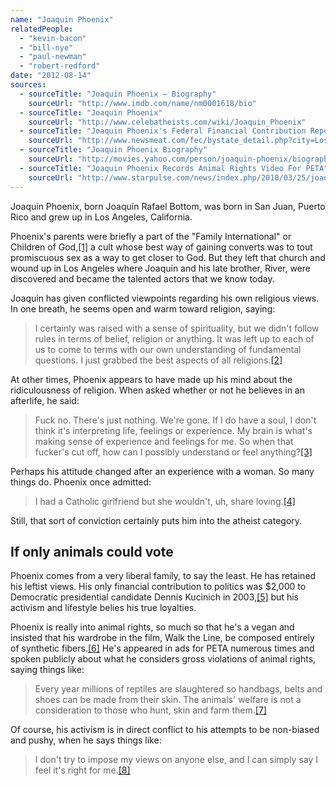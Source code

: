 ```yaml
---
name: "Joaquin Phoenix"
relatedPeople:
  - "kevin-bacon"
  - "bill-nye"
  - "paul-newman"
  - "robert-redford"
date: "2012-08-14"
sources:
  - sourceTitle: "Joaquin Phoenix – Biography"
    sourceUrl: "http://www.imdb.com/name/nm0001618/bio"
  - sourceTitle: "Joaquin Phoenix"
    sourceUrl: "http://www.celebatheists.com/wiki/Joaquin_Phoenix"
  - sourceTitle: "Joaquin Phoenix's Federal Financial Contribution Report"
    sourceUrl: "http://www.newsmeat.com/fec/bystate_detail.php?city=Los+Angeles&st=CA&last=Phoenix&first=Joaquin"
  - sourceTitle: "Joaquin Phoenix Biography"
    sourceUrl: "http://movies.yahoo.com/person/joaquin-phoenix/biography.html"
  - sourceTitle: "Joaquin Phoenix Records Animal Rights Video For PETA"
    sourceUrl: "http://www.starpulse.com/news/index.php/2010/03/25/joaquin_phoenix_records_animal_rights_"
---
```


Joaquin Phoenix, born Joaquín Rafael Bottom, was born in San Juan, Puerto Rico and grew up in Los Angeles, California.

Phoenix's parents were briefly a part of the "Family International" or Children of God,<a class="source-citation" href="#http://www.imdb.com/name/nm0001618/bio" title="Joaquin Phoenix – Biography">[1]</a> a cult whose best way of gaining converts was to tout promiscuous sex as a way to get closer to God. But they left that church and wound up in Los Angeles where Joaquin and his late brother, River, were discovered and became the talented actors that we know today.

Joaquin has given conflicted viewpoints regarding his own religious views. In one breath, he seems open and warm toward religion, saying:

>I certainly was raised with a sense of spirituality, but we didn't follow rules in terms of belief, religion or anything. It was left up to each of us to come to terms with our own understanding of fundamental questions. I just grabbed the best aspects of all religions.<a class="source-citation" href="#http://www.celebatheists.com/wiki/Joaquin_Phoenix" title="Joaquin Phoenix">[2]</a>

At other times, Phoenix appears to have made up his mind about the ridiculousness of religion. When asked whether or not he believes in an afterlife, he said:

>Fuck no. There's just nothing. We're gone. If I do have a soul, I don't think it's interpreting life, feelings or experience. My brain is what's making sense of experience and feelings for me. So when that fucker's cut off, how can I possibly understand or feel anything?<a class="source-citation" href="#http://www.imdb.com/name/nm0001618/bio" title="Joaquin Phoenix – Biography">[3]</a>

Perhaps his attitude changed after an experience with a woman. So many things do. Phoenix once admitted:

>I had a Catholic girlfriend but she wouldn't, uh, share loving.<a class="source-citation" href="#http://www.imdb.com/name/nm0001618/bio" title="Joaquin Phoenix – Biography">[4]</a>

Still, that sort of conviction certainly puts him into the atheist category.


## If only animals could vote

Phoenix comes from a very liberal family, to say the least. He has retained his leftist views. His only financial contribution to politics was $2,000 to Democratic presidential candidate Dennis Kucinich in 2003,<a class="source-citation" href="#http://www.newsmeat.com/fec/bystate_detail.php?city=Los+Angeles&st=CA&last=Phoenix&first=Joaquin" title="Joaquin Phoenix&apos;s Federal Financial Contribution Report">[5]</a> but his activism and lifestyle belies his true loyalties.

Phoenix is really into animal rights, so much so that he's a vegan and insisted that his wardrobe in the film, Walk the Line, be composed entirely of synthetic fibers.<a class="source-citation" href="#http://movies.yahoo.com/person/joaquin-phoenix/biography.html" title="Joaquin Phoenix Biography">[6]</a> He's appeared in ads for PETA numerous times and spoken publicly about what he considers gross violations of animal rights, saying things like:

>Every year millions of reptiles are slaughtered so handbags, belts and shoes can be made from their skin. The animals' welfare is not a consideration to those who hunt, skin and farm them.<a class="source-citation" href="#http://www.starpulse.com/news/index.php/2010/03/25/joaquin_phoenix_records_animal_rights_" title="Joaquin Phoenix Records Animal Rights Video For PETA">[7]</a>

Of course, his activism is in direct conflict to his attempts to be non-biased and pushy, when he says things like:

>I don't try to impose my views on anyone else, and I can simply say I feel it's right for me.<a class="source-citation" href="#http://www.imdb.com/name/nm0001618/bio" title="Joaquin Phoenix – Biography">[8]</a>